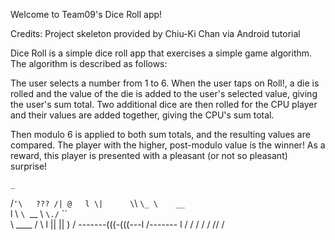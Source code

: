 Welcome to Team09's Dice Roll app!

Credits: Project skeleton provided by Chiu-Ki Chan via Android tutorial


Dice Roll is a simple dice roll app that exercises a simple game algorithm. The algorithm is described as follows:

The user selects a number from 1 to 6.  When the user taps on Roll!, a die is rolled and the value of the die is added to the user's selected value, giving the user's sum total.
Two additional dice are then rolled for the CPU player and their values are added together, giving the CPU's sum total.

Then modulo 6 is applied to both sum totals, and the resulting values are compared.   The player with the higher, post-modulo value is the winner!  As a reward, this player is presented with a pleasant (or not so pleasant) surprise!  

    _
  /` '\   ???
/| @   l
\|      \
  `\     `\_
    \    __ `\
    l  \   `\ `\__
     \  `\./`     ``\
       \ ____ / \   l
         ||  ||  )  /
-------(((-(((---l /-------
                l /
               / /
              / /
             //
            /
